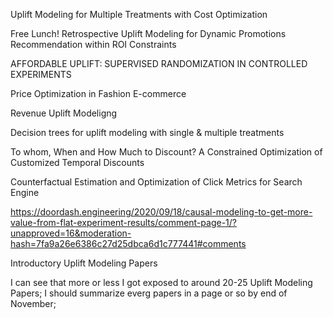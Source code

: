 
Uplift Modeling for Multiple Treatments with Cost Optimization

Free Lunch! Retrospective Uplift Modeling for Dynamic Promotions Recommendation within ROI Constraints </br>

AFFORDABLE UPLIFT: SUPERVISED RANDOMIZATION IN CONTROLLED EXPERIMENTS

Price Optimization in Fashion E-commerce

Revenue Uplift Modeligng

Decision trees for uplift modeling with single & multiple treatments

To whom, When and How Much to Discount? A Constrained Optimization of Customized Temporal Discounts


Counterfactual Estimation and Optimization of Click Metrics for Search Engine




https://doordash.engineering/2020/09/18/causal-modeling-to-get-more-value-from-flat-experiment-results/comment-page-1/?unapproved=16&moderation-hash=7fa9a26e6386c27d25dbca6d1c777441#comments


Introductory Uplift Modeling Papers


I can see that more or less I got exposed to around 20-25 Uplift Modeling Papers;
I should summarize everg papers in a page or so by end of November;


